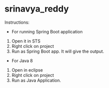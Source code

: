 # srinavya_reddy

Instructions:

* For running Spring Boot application
1. Open it in STS
2. Right click on project
3. Run as Spring Boot app. It will give the output.

* For Java 8
1. Open in eclipse
2. Right click on project
3. Run as Java Application.
